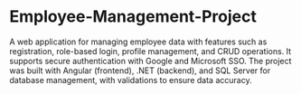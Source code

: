 # Employee-Management-Project
A web application for managing employee data with features such as registration, role-based login, profile management, and CRUD operations. It supports secure authentication with Google and Microsoft SSO. The project was built with Angular (frontend), .NET (backend), and SQL Server for database management, with validations to ensure data accuracy.
